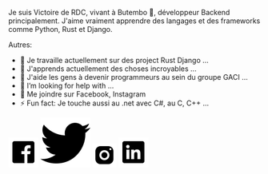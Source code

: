 Je suis Victoire de RDC, vivant à Butembo 🌴, développeur Backend principalement. J'aime vraiment apprendre des langages et des frameworks comme Python, Rust et Django.

Autres:

- 🔭 Je travaille actuellement sur des project Rust Django ...
- 🌱 J'apprends actuellement des choses incroyables ...
- 👯 J'aide les gens à devenir programmeurs au sein du groupe GACI ...
- 🤔 I’m looking for help with ...
- 💬 Me joindre sur Facebook, Instagram
- ⚡ Fun fact: Je touche aussi au .net avec C#, au C, C++ ...

[![img_contact](./img/facebook.svg)](https://web.facebook.com/victoire.mupikano/)
[![img_contact](./img/twitter.svg)](https://twitter.com/KaserekaUshind1)
[![img_contact](./img/instagram.svg)](https://www.instagram.com/victoirempkn/)
[![img_contact](./img/linkedin.svg)](https://www.linkedin.com/in/kasereka-ushindi-b4628a239/)
